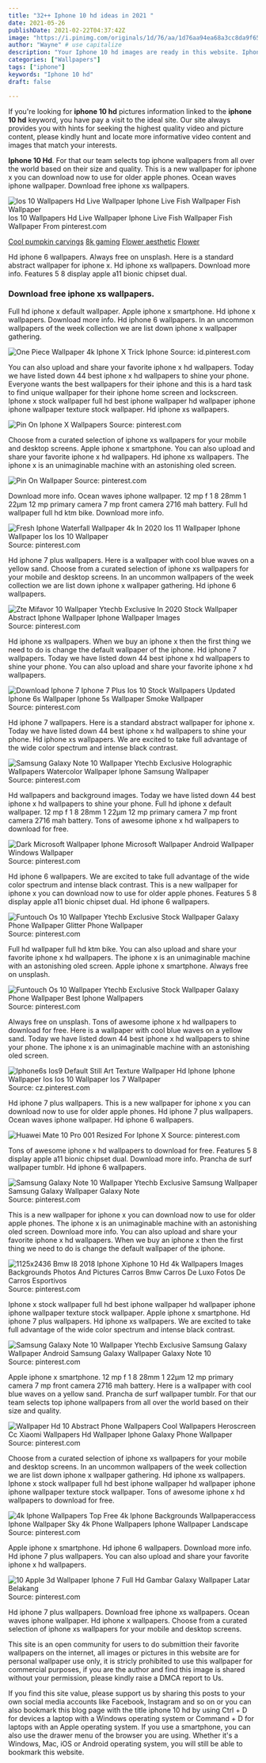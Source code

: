 ```yaml
---
title: "32++ Iphone 10 hd ideas in 2021 "
date: 2021-05-26
publishDate: 2021-02-22T04:37:42Z
image: "https://i.pinimg.com/originals/1d/76/aa/1d76aa94ea68a3cc8da9f65b4a2ace13.jpg"
author: "Wayne" # use capitalize
description: "Your Iphone 10 hd images are ready in this website. Iphone 10 hd are a topic that is being searched for and liked by netizens now. You can Download the Iphone 10 hd files here. Download all free vectors."
categories: ["Wallpapers"]
tags: ["iphone"]
keywords: "Iphone 10 hd"
draft: false

---
```


If you're looking for **iphone 10 hd** pictures information linked to the **iphone 10 hd** keyword, you have pay a visit to the ideal  site.  Our site always  provides you with  hints  for seeking  the highest  quality video and picture  content, please kindly hunt and locate more informative video content and images  that match your interests.

**Iphone 10 Hd**. For that our team selects top iphone wallpapers from all over the world based on their size and quality. This is a new wallpaper for iphone x you can download now to use for older apple phones. Ocean waves iphone wallpaper. Download free iphone xs wallpapers.

![Ios 10 Wallpapers Hd Live Wallpaper Iphone Live Fish Wallpaper Fish Wallpaper](https://i.pinimg.com/originals/78/34/de/7834de72de2a3d4da506d3599a9e9f50.jpg "Ios 10 Wallpapers Hd Live Wallpaper Iphone Live Fish Wallpaper Fish Wallpaper")
Ios 10 Wallpapers Hd Live Wallpaper Iphone Live Fish Wallpaper Fish Wallpaper From pinterest.com

[Cool pumpkin carvings](/cool-pumpkin-carvings/)
[8k gaming](/8k-gaming/)
[Flower aesthetic](/flower-aesthetic/)
[Flower](/flower/)

Hd iphone 6 wallpapers. Always free on unsplash. Here is a standard abstract wallpaper for iphone x. Hd iphone xs wallpapers. Download more info. Features 5 8 display apple a11 bionic chipset dual.

### Download free iphone xs wallpapers.

Full hd iphone x default wallpaper. Apple iphone x smartphone. Hd iphone x wallpapers. Download more info. Hd iphone 6 wallpapers. In an uncommon wallpapers of the week collection we are list down iphone x wallpaper gathering.


![One Piece Wallpaper 4k Iphone X Trick Iphone](https://i.pinimg.com/originals/f3/51/55/f351551230d129b1ce4e394eaff2fdb9.jpg "One Piece Wallpaper 4k Iphone X Trick Iphone")
Source: id.pinterest.com

You can also upload and share your favorite iphone x hd wallpapers. Today we have listed down 44 best iphone x hd wallpapers to shine your phone. Everyone wants the best wallpapers for their iphone and this is a hard task to find unique wallpaper for their iphone home screen and lockscreen. Iphone x stock wallpaper full hd best iphone wallpaper hd wallpaper iphone iphone wallpaper texture stock wallpaper. Hd iphone xs wallpapers.

![Pin On Iphone X Wallpapers](https://i.pinimg.com/originals/d8/9a/aa/d89aaabe35655cd08fda2e1a3f8b809c.jpg "Pin On Iphone X Wallpapers")
Source: pinterest.com

Choose from a curated selection of iphone xs wallpapers for your mobile and desktop screens. Apple iphone x smartphone. You can also upload and share your favorite iphone x hd wallpapers. Hd iphone xs wallpapers. The iphone x is an unimaginable machine with an astonishing oled screen.

![Pin On Wallpaper](https://i.pinimg.com/originals/23/da/97/23da973997be740325a5f50422d1d4aa.jpg "Pin On Wallpaper")
Source: pinterest.com

Download more info. Ocean waves iphone wallpaper. 12 mp f 1 8 28mm 1 22µm 12 mp primary camera 7 mp front camera 2716 mah battery. Full hd wallpaper full hd ktm bike. Download more info.

![Fresh Iphone Waterfall Wallpaper 4k In 2020 Ios 11 Wallpaper Iphone Wallpaper Ios Ios 10 Wallpaper](https://i.pinimg.com/originals/48/70/f1/4870f159d6921bb06e6999bc6f5ca892.jpg "Fresh Iphone Waterfall Wallpaper 4k In 2020 Ios 11 Wallpaper Iphone Wallpaper Ios Ios 10 Wallpaper")
Source: pinterest.com

Hd iphone 7 plus wallpapers. Here is a wallpaper with cool blue waves on a yellow sand. Choose from a curated selection of iphone xs wallpapers for your mobile and desktop screens. In an uncommon wallpapers of the week collection we are list down iphone x wallpaper gathering. Hd iphone 6 wallpapers.

![Zte Mifavor 10 Wallpaper Ytechb Exclusive In 2020 Stock Wallpaper Abstract Iphone Wallpaper Iphone Wallpaper Images](https://i.pinimg.com/originals/8d/e0/3b/8de03b59a664bc2cbecdafe907e19669.jpg "Zte Mifavor 10 Wallpaper Ytechb Exclusive In 2020 Stock Wallpaper Abstract Iphone Wallpaper Iphone Wallpaper Images")
Source: pinterest.com

Hd iphone xs wallpapers. When we buy an iphone x then the first thing we need to do is change the default wallpaper of the iphone. Hd iphone 7 wallpapers. Today we have listed down 44 best iphone x hd wallpapers to shine your phone. You can also upload and share your favorite iphone x hd wallpapers.

![Download Iphone 7 Iphone 7 Plus Ios 10 Stock Wallpapers Updated Iphone 6s Wallpaper Iphone 5s Wallpaper Smoke Wallpaper](https://i.pinimg.com/originals/de/11/07/de110728efcbf10b188f89148f6cbc3c.jpg "Download Iphone 7 Iphone 7 Plus Ios 10 Stock Wallpapers Updated Iphone 6s Wallpaper Iphone 5s Wallpaper Smoke Wallpaper")
Source: pinterest.com

Hd iphone 7 wallpapers. Here is a standard abstract wallpaper for iphone x. Today we have listed down 44 best iphone x hd wallpapers to shine your phone. Hd iphone xs wallpapers. We are excited to take full advantage of the wide color spectrum and intense black contrast.

![Samsung Galaxy Note 10 Wallpaper Ytechb Exclusive Holographic Wallpapers Watercolor Wallpaper Iphone Samsung Wallpaper](https://i.pinimg.com/originals/25/72/44/257244c005c59d314b1065f463ba94a4.png "Samsung Galaxy Note 10 Wallpaper Ytechb Exclusive Holographic Wallpapers Watercolor Wallpaper Iphone Samsung Wallpaper")
Source: pinterest.com

Hd wallpapers and background images. Today we have listed down 44 best iphone x hd wallpapers to shine your phone. Full hd iphone x default wallpaper. 12 mp f 1 8 28mm 1 22µm 12 mp primary camera 7 mp front camera 2716 mah battery. Tons of awesome iphone x hd wallpapers to download for free.

![Dark Microsoft Wallpaper Iphone Microsoft Wallpaper Android Wallpaper Windows Wallpaper](https://i.pinimg.com/originals/51/b0/2b/51b02b9335b23f689163e3c4f12bd0b9.jpg "Dark Microsoft Wallpaper Iphone Microsoft Wallpaper Android Wallpaper Windows Wallpaper")
Source: pinterest.com

Hd iphone 6 wallpapers. We are excited to take full advantage of the wide color spectrum and intense black contrast. This is a new wallpaper for iphone x you can download now to use for older apple phones. Features 5 8 display apple a11 bionic chipset dual. Hd iphone 6 wallpapers.

![Funtouch Os 10 Wallpaper Ytechb Exclusive Stock Wallpaper Galaxy Phone Wallpaper Glitter Phone Wallpaper](https://i.pinimg.com/originals/de/a1/2b/dea12bf6e82d3c1815c6194edabe00e5.jpg "Funtouch Os 10 Wallpaper Ytechb Exclusive Stock Wallpaper Galaxy Phone Wallpaper Glitter Phone Wallpaper")
Source: pinterest.com

Full hd wallpaper full hd ktm bike. You can also upload and share your favorite iphone x hd wallpapers. The iphone x is an unimaginable machine with an astonishing oled screen. Apple iphone x smartphone. Always free on unsplash.

![Funtouch Os 10 Wallpaper Ytechb Exclusive Stock Wallpaper Galaxy Phone Wallpaper Best Iphone Wallpapers](https://i.pinimg.com/originals/11/74/c5/1174c5a36a5608d65be8b369b4647584.jpg "Funtouch Os 10 Wallpaper Ytechb Exclusive Stock Wallpaper Galaxy Phone Wallpaper Best Iphone Wallpapers")
Source: pinterest.com

Always free on unsplash. Tons of awesome iphone x hd wallpapers to download for free. Here is a wallpaper with cool blue waves on a yellow sand. Today we have listed down 44 best iphone x hd wallpapers to shine your phone. The iphone x is an unimaginable machine with an astonishing oled screen.

![Iphone6s Ios9 Default Still Art Texture Wallpaper Hd Iphone Iphone Wallpaper Ios Ios 10 Wallpaper Ios 7 Wallpaper](https://i.pinimg.com/originals/44/cd/28/44cd28362e2533a07294d5e77299bbb8.jpg "Iphone6s Ios9 Default Still Art Texture Wallpaper Hd Iphone Iphone Wallpaper Ios Ios 10 Wallpaper Ios 7 Wallpaper")
Source: cz.pinterest.com

Hd iphone 7 plus wallpapers. This is a new wallpaper for iphone x you can download now to use for older apple phones. Hd iphone 7 plus wallpapers. Ocean waves iphone wallpaper. Hd iphone 6 wallpapers.

![Huawei Mate 10 Pro 001 Resized For Iphone X](https://i.pinimg.com/originals/fe/65/5e/fe655e3ed5b9b9fc05da9d70bda48092.jpg "Huawei Mate 10 Pro 001 Resized For Iphone X")
Source: pinterest.com

Tons of awesome iphone x hd wallpapers to download for free. Features 5 8 display apple a11 bionic chipset dual. Download more info. Prancha de surf wallpaper tumblr. Hd iphone 6 wallpapers.

![Samsung Galaxy Note 10 Wallpaper Ytechb Exclusive Samsung Wallpaper Samsung Galaxy Wallpaper Galaxy Note](https://i.pinimg.com/originals/3e/85/ed/3e85edd228d6ec4bd1ecaffa200cb184.png "Samsung Galaxy Note 10 Wallpaper Ytechb Exclusive Samsung Wallpaper Samsung Galaxy Wallpaper Galaxy Note")
Source: pinterest.com

This is a new wallpaper for iphone x you can download now to use for older apple phones. The iphone x is an unimaginable machine with an astonishing oled screen. Download more info. You can also upload and share your favorite iphone x hd wallpapers. When we buy an iphone x then the first thing we need to do is change the default wallpaper of the iphone.

![1125x2436 Bmw I8 2018 Iphone Xiphone 10 Hd 4k Wallpapers Images Backgrounds Photos And Pictures Carros Bmw Carros De Luxo Fotos De Carros Esportivos](https://i.pinimg.com/originals/70/3a/12/703a125e9098ca1e1a507164a6fc0ba2.jpg "1125x2436 Bmw I8 2018 Iphone Xiphone 10 Hd 4k Wallpapers Images Backgrounds Photos And Pictures Carros Bmw Carros De Luxo Fotos De Carros Esportivos")
Source: pinterest.com

Iphone x stock wallpaper full hd best iphone wallpaper hd wallpaper iphone iphone wallpaper texture stock wallpaper. Apple iphone x smartphone. Hd iphone 7 plus wallpapers. Hd iphone xs wallpapers. We are excited to take full advantage of the wide color spectrum and intense black contrast.

![Samsung Galaxy Note 10 Wallpaper Ytechb Exclusive Samsung Galaxy Wallpaper Android Samsung Galaxy Wallpaper Galaxy Note 10](https://i.pinimg.com/originals/e7/b2/56/e7b25679f5e5eb4788edef1fc09c00df.png "Samsung Galaxy Note 10 Wallpaper Ytechb Exclusive Samsung Galaxy Wallpaper Android Samsung Galaxy Wallpaper Galaxy Note 10")
Source: pinterest.com

Apple iphone x smartphone. 12 mp f 1 8 28mm 1 22µm 12 mp primary camera 7 mp front camera 2716 mah battery. Here is a wallpaper with cool blue waves on a yellow sand. Prancha de surf wallpaper tumblr. For that our team selects top iphone wallpapers from all over the world based on their size and quality.

![Wallpaper Hd 10 Abstract Phone Wallpapers Cool Wallpapers Heroscreen Cc Xiaomi Wallpapers Hd Wallpaper Iphone Galaxy Phone Wallpaper](https://i.pinimg.com/originals/e5/13/06/e51306771f47fe0aa9f5fe0f33d8a0f0.jpg "Wallpaper Hd 10 Abstract Phone Wallpapers Cool Wallpapers Heroscreen Cc Xiaomi Wallpapers Hd Wallpaper Iphone Galaxy Phone Wallpaper")
Source: pinterest.com

Choose from a curated selection of iphone xs wallpapers for your mobile and desktop screens. In an uncommon wallpapers of the week collection we are list down iphone x wallpaper gathering. Hd iphone xs wallpapers. Iphone x stock wallpaper full hd best iphone wallpaper hd wallpaper iphone iphone wallpaper texture stock wallpaper. Tons of awesome iphone x hd wallpapers to download for free.

![4k Iphone Wallpapers Top Free 4k Iphone Backgrounds Wallpaperaccess Iphone Wallpaper Sky 4k Phone Wallpapers Iphone Wallpaper Landscape](https://i.pinimg.com/originals/d2/5d/e8/d25de884db8864871e7d0091b657cef8.jpg "4k Iphone Wallpapers Top Free 4k Iphone Backgrounds Wallpaperaccess Iphone Wallpaper Sky 4k Phone Wallpapers Iphone Wallpaper Landscape")
Source: pinterest.com

Apple iphone x smartphone. Hd iphone 6 wallpapers. Download more info. Hd iphone 7 plus wallpapers. You can also upload and share your favorite iphone x hd wallpapers.

![10 Apple 3d Wallpaper Iphone 7 Full Hd Gambar Galaxy Wallpaper Latar Belakang](https://i.pinimg.com/originals/1d/76/aa/1d76aa94ea68a3cc8da9f65b4a2ace13.jpg "10 Apple 3d Wallpaper Iphone 7 Full Hd Gambar Galaxy Wallpaper Latar Belakang")
Source: pinterest.com

Hd iphone 7 plus wallpapers. Download free iphone xs wallpapers. Ocean waves iphone wallpaper. Hd iphone x wallpapers. Choose from a curated selection of iphone xs wallpapers for your mobile and desktop screens.

This site is an open community for users to do submittion their favorite wallpapers on the internet, all images or pictures in this website are for personal wallpaper use only, it is stricly prohibited to use this wallpaper for commercial purposes, if you are the author and find this image is shared without your permission, please kindly raise a DMCA report to Us.

If you find this site value, please support us by sharing this posts to your own social media accounts like Facebook, Instagram and so on or you can also bookmark this blog page with the title iphone 10 hd by using Ctrl + D for devices a laptop with a Windows operating system or Command + D for laptops with an Apple operating system. If you use a smartphone, you can also use the drawer menu of the browser you are using. Whether it's a Windows, Mac, iOS or Android operating system, you will still be able to bookmark this website.

